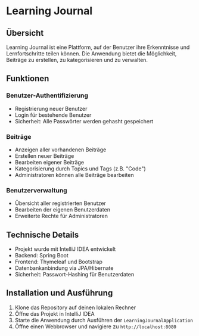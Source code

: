 # Learning Journal

## Übersicht
Learning Journal ist eine Plattform, auf der Benutzer ihre Erkenntnisse und Lernfortschritte teilen können. Die Anwendung bietet die Möglichkeit, Beiträge zu erstellen, zu kategorisieren und zu verwalten.

## Funktionen

### Benutzer-Authentifizierung
- Registrierung neuer Benutzer
- Login für bestehende Benutzer
- Sicherheit: Alle Passwörter werden gehasht gespeichert

### Beiträge
- Anzeigen aller vorhandenen Beiträge
- Erstellen neuer Beiträge
- Bearbeiten eigener Beiträge
- Kategorisierung durch Topics und Tags (z.B. "Code")
- Administratoren können alle Beiträge bearbeiten

### Benutzerverwaltung
- Übersicht aller registrierten Benutzer
- Bearbeiten der eigenen Benutzerdaten
- Erweiterte Rechte für Administratoren

## Technische Details
- Projekt wurde mit IntelliJ IDEA entwickelt
- Backend: Spring Boot
- Frontend: Thymeleaf und Bootstrap
- Datenbankanbindung via JPA/Hibernate
- Sicherheit: Passwort-Hashing für Benutzerdaten

## Installation und Ausführung
1. Klone das Repository auf deinen lokalen Rechner
2. Öffne das Projekt in IntelliJ IDEA
3. Starte die Anwendung durch Ausführen der `LearningJournalApplication`
4. Öffne einen Webbrowser und navigiere zu `http://localhost:8080`
